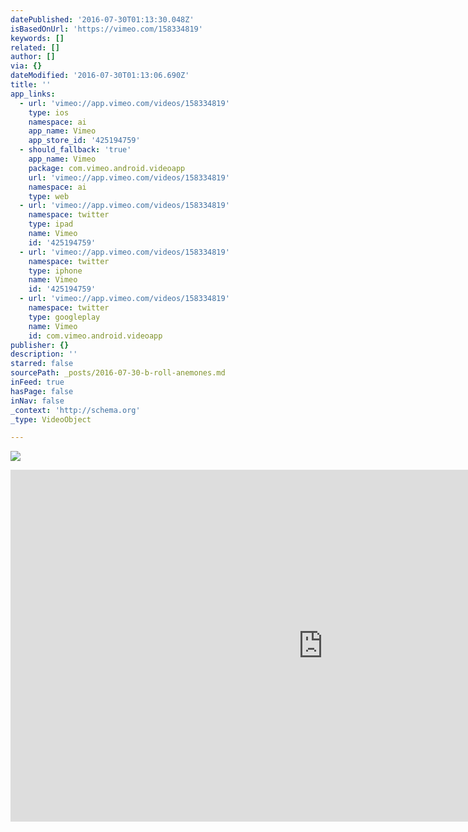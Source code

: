 ```yaml
---
datePublished: '2016-07-30T01:13:30.048Z'
isBasedOnUrl: 'https://vimeo.com/158334819'
keywords: []
related: []
author: []
via: {}
dateModified: '2016-07-30T01:13:06.690Z'
title: ''
app_links:
  - url: 'vimeo://app.vimeo.com/videos/158334819'
    type: ios
    namespace: ai
    app_name: Vimeo
    app_store_id: '425194759'
  - should_fallback: 'true'
    app_name: Vimeo
    package: com.vimeo.android.videoapp
    url: 'vimeo://app.vimeo.com/videos/158334819'
    namespace: ai
    type: web
  - url: 'vimeo://app.vimeo.com/videos/158334819'
    namespace: twitter
    type: ipad
    name: Vimeo
    id: '425194759'
  - url: 'vimeo://app.vimeo.com/videos/158334819'
    namespace: twitter
    type: iphone
    name: Vimeo
    id: '425194759'
  - url: 'vimeo://app.vimeo.com/videos/158334819'
    namespace: twitter
    type: googleplay
    name: Vimeo
    id: com.vimeo.android.videoapp
publisher: {}
description: ''
starred: false
sourcePath: _posts/2016-07-30-b-roll-anemones.md
inFeed: true
hasPage: false
inNav: false
_context: 'http://schema.org'
_type: VideoObject

---
```

![](https://the-grid-user-content.s3-us-west-2.amazonaws.com/fa77228f-1d3d-44db-bdd3-1e0c677610c9.tif)

<iframe src="https://cdn.embedly.com/widgets/media.html?src=https%3A%2F%2Fplayer.vimeo.com%2Fvideo%2F158334819&amp;src_secure=1&amp;url=https%3A%2F%2Fvimeo.com%2F158334819&amp;image=https%3A%2F%2Fi.vimeocdn.com%2Fvideo%2F559830974_1280x720.jpg&amp;key=b7d04c9b404c499eba89ee7072e1c4f7&amp;type=text%2Fhtml&amp;schema=vimeo" width="1000" height="563" scrolling="no" frameborder="0" allowfullscreen="" style=""></iframe>